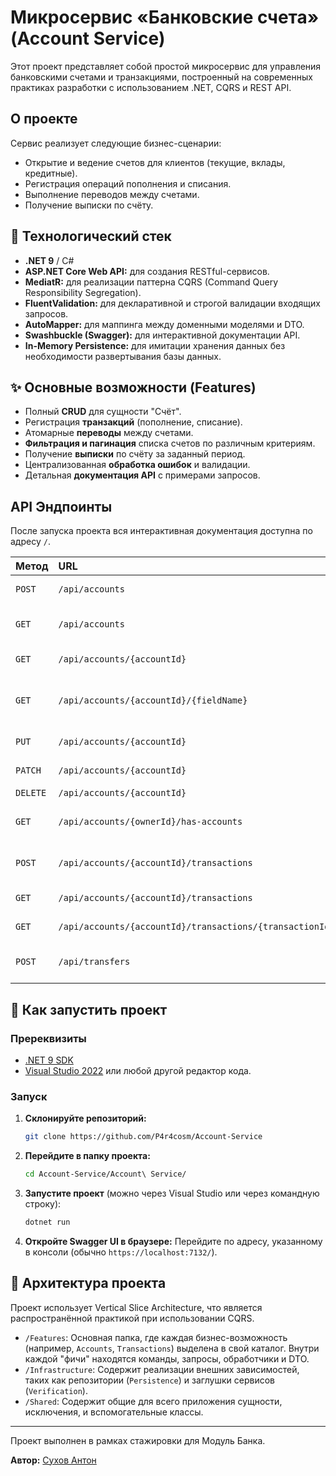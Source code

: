 # Микросервис «Банковские счета» (Account Service)

Этот проект представляет собой простой микросервис для управления банковскими счетами и транзакциями, построенный на современных практиках разработки с использованием .NET, CQRS и REST API.

## О проекте

Сервис реализует следующие бизнес-сценарии:
*   Открытие и ведение счетов для клиентов (текущие, вклады, кредитные).
*   Регистрация операций пополнения и списания.
*   Выполнение переводов между счетами.
*   Получение выписки по счёту.

## 🚀 Технологический стек

*   **.NET 9** / C#
*   **ASP.NET Core Web API:** для создания RESTful-сервисов.
*   **MediatR:** для реализации паттерна CQRS (Command Query Responsibility Segregation).
*   **FluentValidation:** для декларативной и строгой валидации входящих запросов.
*   **AutoMapper:** для маппинга между доменными моделями и DTO.
*   **Swashbuckle (Swagger):** для интерактивной документации API.
*   **In-Memory Persistence:** для имитации хранения данных без необходимости развертывания базы данных.

## ✨ Основные возможности (Features)

*   Полный **CRUD** для сущности "Счёт".
*   Регистрация **транзакций** (пополнение, списание).
*   Атомарные **переводы** между счетами.
*   **Фильтрация и пагинация** списка счетов по различным критериям.
*   Получение **выписки** по счёту за заданный период.
*   Централизованная **обработка ошибок** и валидации.
*   Детальная **документация API** с примерами запросов.

##  API Эндпоинты

После запуска проекта вся интерактивная документация доступна по адресу `/`.

| Метод  | URL                                                      | Описание                                 |
| :----- |:---------------------------------------------------------|:-----------------------------------------|
| `POST` | `/api/accounts`                                          | Создать новый счёт                       |
| `GET`  | `/api/accounts`                                          | Получить список счетов (с фильтрацией)   |
| `GET`  | `/api/accounts/{accountId}`                              | Получить счёт по ID                      |
| `GET`  | `/api/accounts/{accountId}/{fieldName}`                  | Получить значение конкретного поля счёта |
| `PUT`  | `/api/accounts/{accountId}`                              | Полностью обновить счёт                  |
| `PATCH`| `/api/accounts/{accountId}`                              | Частично обновить счёт                   |
| `DELETE`| `/api/accounts/{accountId}`                              | Удалить счёт                             |
| `GET`  | `/api/accounts/{ownerId}/has-accounts`                   | Проверить, есть ли у клиента счета       |
| `POST` | `/api/accounts/{accountId}/transactions`                 | Зарегистрировать транзакцию по счёту     |
| `GET`  | `/api/accounts/{accountId}/transactions`                 | Получить выписку по счёту                |
| `GET`  | `/api/accounts/{accountId}/transactions/{transactionId}` | Получить транзакцию по ID                |
| `POST` | `/api/transfers`                                         | Выполнить перевод между счетами          |


## 🏁 Как запустить проект

### Пререквизиты

*   [.NET 9 SDK](https://dotnet.microsoft.com/download/dotnet/9.0)
*   [Visual Studio 2022](https://visualstudio.microsoft.com/ru/vs/community/) или любой другой редактор кода.

### Запуск

1.  **Склонируйте репозиторий:**
    ```bash
    git clone https://github.com/P4r4cosm/Account-Service
    ```
2.  **Перейдите в папку проекта:**
    ```bash
    cd Account-Service/Account\ Service/  
    ```
3.  **Запустите проект** (можно через Visual Studio или через командную строку):
    ```bash
    dotnet run
    ```
4.  **Откройте Swagger UI в браузере:**
    Перейдите по адресу, указанному в консоли (обычно `https://localhost:7132/`).

## 📁 Архитектура проекта

Проект использует Vertical Slice Architecture, что является распространённой практикой при использовании CQRS.

-   `/Features`: Основная папка, где каждая бизнес-возможность (например, `Accounts`, `Transactions`) выделена в свой каталог. Внутри каждой "фичи" находятся команды, запросы, обработчики и DTO.
-   `/Infrastructure`: Содержит реализации внешних зависимостей, таких как репозитории (`Persistence`) и заглушки сервисов (`Verification`).
-   `/Shared`: Содержит общие для всего приложения сущности, исключения, и вспомогательные классы.

---

Проект выполнен в рамках стажировки для Модуль Банка.

**Автор:** [Сухов Антон](https://github.com/P4r4cosm)